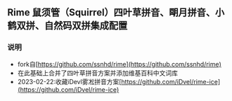 ## Rime 鼠须管（Squirrel）四叶草拼音、朙月拼音、小鹤双拼、自然码双拼集成配置

### 说明
* fork自[https://github.com/ssnhd/rime](https://github.com/ssnhd/rime)
* 在此基础上合并了四叶草拼音方案并添加维基百科中文词库
* 2023-02-22:收藏iDevl雾凇拼音方案[https://github.com/iDvel/rime-ice](https://github.com/iDvel/rime-ice)